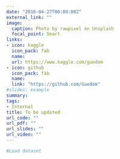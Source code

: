 ```yaml
---
date: "2016-04-27T00:00:00Z"
external_link: ""
image:
  caption: Photo by rawpixel on Unsplash
  focal_point: Smart
links:
- icon: kaggle
  icon_pack: fab
  name:
  url: https://www.kaggle.com/guedem
- icon: github
  icon_pack: fab
  name: 
  link: "https://github.com/Guedem"
#slides: example
summary:
tags:
- Internal
title: To be updated
url_code: ""
url_pdf: ""
url_slides: ""
url_video: ""
---
```




```r
#Load dataset 
```

